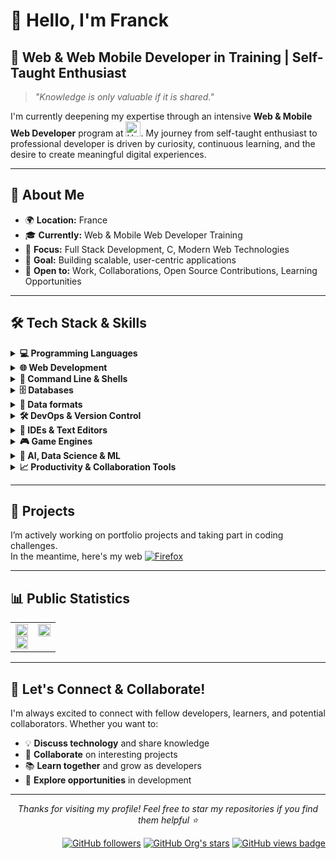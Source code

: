 # 👋 Hello, I'm Franck

## 🚀 **Web & Web Mobile Developer in Training | Self-Taught Enthusiast**

> *"Knowledge is only valuable if it is shared."*

I'm currently deepening my expertise through an intensive **Web & Mobile Web Developer** program at <a href="https://www.holbertonschool.com" target="_blank" rel="noopener noreferrer" style="display: inline-flex; align-items: center; gap: 6px;"><img src="https://cdn.prod.website-files.com/6105315644a26f77912a1ada/611e13a82c74407dfebd313f_semi-logo-holberton-01.svg" alt="Holberton" width="24" height="24" style="vertical-align: middle;" /></a>.
My journey from self-taught enthusiast to professional developer is driven by curiosity, continuous learning, and the desire to create meaningful digital experiences.

---

## 🎯 **About Me**

- 🌍 **Location:** France
- 🎓 **Currently:** Web & Mobile Web Developer Training
- 💼 **Focus:** Full Stack Development, C, Modern Web Technologies
- 🚀 **Goal:** Building scalable, user-centric applications
- 🤝 **Open to:** Work, Collaborations, Open Source Contributions, Learning Opportunities

---

## 🛠️ **Tech Stack & Skills**

<details>
<summary><strong>💻 Programming Languages</strong></summary>
  
[![C](https://img.shields.io/badge/C-00599C?logo=c&logoColor=white)](#)
[![C++](https://img.shields.io/badge/C++-00599C?logo=c%2B%2B&logoColor=white)](#)
[![Rust](https://img.shields.io/badge/Rust-000000?logo=rust&logoColor=white)](#)
[![C#](https://custom-icon-badges.demolab.com/badge/C%23-239120?logo=csharp&logoColor=white)](#)
[![Python](https://img.shields.io/badge/Python-3776AB?logo=python&logoColor=white)](#)
[![Lua](https://img.shields.io/badge/Lua-2C2D72?logo=lua&logoColor=white)](#)
[![GDScript](https://img.shields.io/badge/GDScript-478CBF?logo=godotengine&logoColor=white)](#)
[![VBA](https://img.shields.io/badge/VBA-2C7ACD?logo=microsoft-excel&logoColor=white)](#)

</details>

<details>
<summary><strong>🌐 Web Development</strong></summary>
  
[![HTML5](https://img.shields.io/badge/HTML5-E34F26?logo=html5&logoColor=white)](#)
[![CSS3](https://img.shields.io/badge/CSS3-1572B6?logo=css3&logoColor=white)](#)
[![JavaScript](https://img.shields.io/badge/JavaScript-F7DF1E?logo=javascript&logoColor=black)](#)
[![Node.js](https://img.shields.io/badge/Node.js-339933?logo=nodedotjs&logoColor=white)](#)
[![Markdown](https://img.shields.io/badge/Markdown-%23000000.svg?logo=markdown&logoColor=white)](#)

</details>

<details>
<summary><strong>🐚 Command Line & Shells</strong></summary>

[![Shell](https://img.shields.io/badge/Shell-89E051?logo=powershell&logoColor=white)](#)
[![Bash](https://img.shields.io/badge/Bash-4EAA25?logo=gnubash&logoColor=white)](#)
[![Zsh](https://img.shields.io/badge/Zsh-F15A24?logo=zsh&logoColor=fff)](#)

</details>

<details>
<summary><strong>🗄️ Databases</strong></summary>

[![MySQL](https://img.shields.io/badge/MySQL-4479A1?logo=mysql&logoColor=white)](#)
[![SQLite](https://img.shields.io/badge/SQLite-003B57?logo=sqlite&logoColor=white)](#)

</details>

<details>
<summary><strong>📄 Data formats</strong></summary>

[![JSON](https://img.shields.io/badge/JSON-000000?logo=json&logoColor=white)](#)
[![XML](https://img.shields.io/badge/XML-767C52?logo=xml&logoColor=fff)](#)
[![YAML](https://img.shields.io/badge/YAML-CB171E?logo=yaml&logoColor=fff)](#)
[![TOML](https://custom-icon-badges.demolab.com/badge/TOML-9C4221?logo=toml&logoColor=fff)](#)
[![CSV](https://custom-icon-badges.demolab.com/badge/CSV-003B57?logo=csv&logoColor=fff)](#)

</details>

<details>
<summary><strong>🛠️ DevOps & Version Control</strong></summary>

[![Git](https://img.shields.io/badge/Git-F05032?logo=git&logoColor=white)](#)
[![GitHub](https://img.shields.io/badge/GitHub-181717?logo=github&logoColor=white)](#)
[![Docker](https://img.shields.io/badge/Docker-2496ED?logo=docker&logoColor=white)](#)

</details>

<details>
<summary><strong>📝 IDEs & Text Editors</strong></summary>

[![IntelliJ IDEA](https://img.shields.io/badge/IntelliJIDEA-000000.svg?logo=intellij-idea&logoColor=white)](#)
[![PyCharm](https://img.shields.io/badge/PyCharm-000?logo=pycharm&logoColor=fff)](#)
[![Rider](https://img.shields.io/badge/Rider-000?logo=rider&logoColor=fff)](#)
[![WebStorm](https://img.shields.io/badge/WebStorm-000?logo=webstorm&logoColor=fff)](#)

[![Sublime Text](https://img.shields.io/badge/Sublime%20Text-%23575757.svg?logo=sublime-text&logoColor=important)](#)
[![Visual Studio Code](https://custom-icon-badges.demolab.com/badge/Visual%20Studio%20Code-0078d7.svg?logo=vsc&logoColor=white)](#)
[![Visual Studio](https://custom-icon-badges.demolab.com/badge/Visual%20Studio-5C2D91.svg?&logo=visual-studio&logoColor=white)](#)
[![Notepad++](https://img.shields.io/badge/Notepad++-90E59A.svg?&logo=notepad%2b%2b&logoColor=black)](#)

[![Vim](https://img.shields.io/badge/Vim-%2311AB00.svg?logo=vim&logoColor=white)](#)
[![Nano](https://img.shields.io/badge/Nano-4EAA25?logo=nano&logoColor=white)](#)

</details>

<details>
<summary><strong>🎮 Game Engines</strong></summary>

[![Godot Engine](https://img.shields.io/badge/Godot-%23FFFFFF.svg?logo=godot-engine)](#)
[![Unity](https://img.shields.io/badge/Unity-000000?logo=unity&logoColor=white)](#)
[![Unreal Engine](https://img.shields.io/badge/Unreal%20Engine-%23313131.svg?logo=unrealengine&logoColor=white)](#)

</details>

<details>
<summary><strong>🤖 AI, Data Science & ML</strong></summary>
  
[![NumPy](https://img.shields.io/badge/NumPy-4DABCF?logo=numpy&logoColor=fff)](#)
[![Pandas](https://img.shields.io/badge/Pandas-150458?logo=pandas&logoColor=fff)](#)
[![Scikit-learn](https://img.shields.io/badge/-scikit--learn-%23F7931E?logo=scikit-learn&logoColor=white)](#)
[![TensorFlow](https://img.shields.io/badge/TensorFlow-ff8f00?logo=tensorflow&logoColor=white)](#)
[![PyTorch](https://img.shields.io/badge/PyTorch-ee4c2c?logo=pytorch&logoColor=white)](#)
[![Matplotlib](https://custom-icon-badges.demolab.com/badge/Matplotlib-71D291?logo=matplotlib&logoColor=fff)](#)
[![Tkinter](https://img.shields.io/badge/Tkinter-FFB13B?logo=python&logoColor=white)](#)

</details>

<details>
  <summary><strong>📈 Productivity & Collaboration Tools</strong></summary>

[![Obsidian](https://img.shields.io/badge/Obsidian-%23483699.svg?&logo=obsidian&logoColor=white)](#)
[![Discord](https://img.shields.io/badge/Discord-%235865F2.svg?&logo=discord&logoColor=white)](#)
[![Slack](https://img.shields.io/badge/Slack-4A154B?logo=slack&logoColor=fff)](#)
[![Zoom](https://img.shields.io/badge/Zoom-2D8CFF?logo=zoom&logoColor=white)](#)
  
</details>

---

## 🔧 Projects

I’m actively working on portfolio projects and taking part in coding challenges.  
In the meantime, here's my web [![Firefox](https://img.shields.io/badge/Live_resume-FF7139?logo=Firefox&logoColor=white)](https://franck-dev-hub.github.io/web-resume)

---

## 📊 **Public Statistics**

<div align="center">
<table>
  <tr>
    <td style="vertical-align: top;">
      <img src="https://github-readme-stats.vercel.app/api?username=Franck-dev-hub&show_icons=true&theme=dark&hide_border=true&bg_color=0D1117&title_color=3b82f6&text_color=f1f5f9&icon_color=60a5fa&cache_seconds=3600" width="100%"/><br/>
      <img src="https://github-readme-streak-stats.herokuapp.com/?user=Franck-dev-hub&theme=dark&hide_border=true&background=0D1117&stroke=61DAFB&ring=61DAFB&fire=61DAFB&currStreakNum=FFFFFF&currStreakLabel=61DAFB&sideNums=FFFFFF&sideLabels=FFFFFF&dates=FFFFFF&cache_seconds=3600" width="100%"/>
    </td>
    <td style="vertical-align: top;">
      <img src="https://github-readme-stats.vercel.app/api/top-langs/?username=Franck-dev-hub&layout=compact&theme=dark&hide_border=true&bg_color=0D1117&title_color=3b82f6&text_color=f1f5f9&icon_color=60a5fa&cache_seconds=3600&langs_count=20" height="100%"/>
    </td>
  </tr>
</table>

</div>

---

## 🤝 **Let's Connect & Collaborate!**

I'm always excited to connect with fellow developers, learners, and potential collaborators. Whether you want to:
- 💡 **Discuss technology** and share knowledge
- 🤝 **Collaborate** on interesting projects
- 📚 **Learn together** and grow as developers
- 💼 **Explore opportunities** in development

---

<p align="center">
  <em>Thanks for visiting my profile! Feel free to star my repositories if you find them helpful ⭐</em>
</p>
<p align="right">
    <a href="https://shields.io/"><img alt="GitHub followers" src="https://img.shields.io/github/followers/Franck-dev-hub?style=flat&label=Followers" alt="GitHub followers badge"></a>
    <a href="https://shields.io/"><img alt="GitHub Org's stars" src="https://img.shields.io/github/stars/Franck-dev-hub?style=flat&label=Stars" alt="GitHub stars badge"></a>
    <a href="https://github.com/antonkomarev/github-profile-views-counter/"><img src="https://komarev.com/ghpvc/?username=Franck-dev-hub&label=Views" alt="GitHub views badge"></a>
</p>
